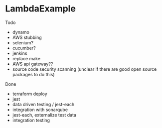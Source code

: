 # LambdaExample

Todo
- dynamo     
- AWS stubbing
- selenium?
- cucumber?    
- jenkins    
- replace make 
- AWS api gateway??
- source code security scanning (unclear if there are good open source packages to do this)

Done
- terraform deploy
- jest
- data driven testing / jest-each
- integration with sonarqube
- jest-each, externalize test data
- integration testing
    

